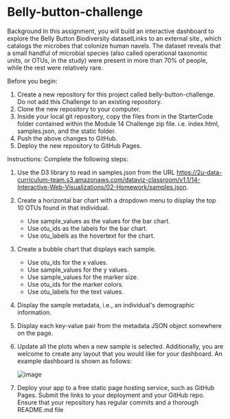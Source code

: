 # Belly-button-challenge

Background
In this assignment, you will build an interactive dashboard to explore the Belly Button Biodiversity datasetLinks to an external site., which catalogs the microbes that colonize human navels. The dataset reveals that a small handful of microbial species (also called operational taxonomic units, or OTUs, in the study) were present in more than 70% of people, while the rest were relatively rare.

Before you begin:
1. Create a new repository for this project called belly-button-challenge. Do not add this Challenge to an existing repository.
2. Clone the new repository to your computer.
3. Inside your local git repository, copy the files from in the StarterCode folder contained within the Module 14 Challenge zip file. i.e. index.html, samples.json, and the static folder.
4. Push the above changes to GitHub.
5. Deploy the new repository to GitHub Pages.

Instructions:
Complete the following steps:
1. Use the D3 library to read in samples.json from the URL https://2u-data-curriculum-team.s3.amazonaws.com/dataviz-classroom/v1.1/14-Interactive-Web-Visualizations/02-Homework/samples.json.
2. Create a horizontal bar chart with a dropdown menu to display the top 10 OTUs found in that individual.
     - Use sample_values as the values for the bar chart.
     - Use otu_ids as the labels for the bar chart.
     - Use otu_labels as the hovertext for the chart.
3. Create a bubble chart that displays each sample.
     - Use otu_ids for the x values.
     - Use sample_values for the y values.
     - Use sample_values for the marker size.
     - Use otu_ids for the marker colors.
     - Use otu_labels for the text values.
4. Display the sample metadata, i.e., an individual's demographic information.
5. Display each key-value pair from the metadata JSON object somewhere on the page.
6. Update all the plots when a new sample is selected. Additionally, you are welcome to create any layout that you would like for your dashboard. An example dashboard is shown as follows:

   ![image](https://github.com/flopezco12/Belly-button-challenge/assets/141666916/f39875c2-1186-4ce4-abaa-12447cc55296)

8. Deploy your app to a free static page hosting service, such as GitHub Pages. Submit the links to your deployment and your GitHub repo. Ensure that your repository has regular commits and a thorough README.md file

